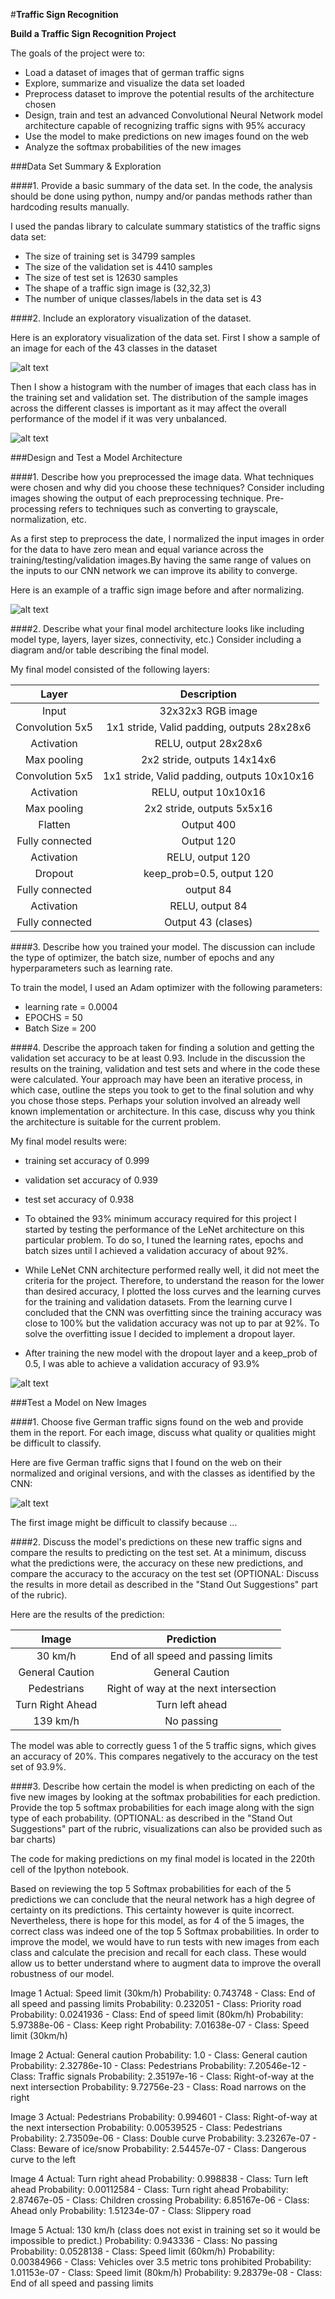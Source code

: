 #**Traffic Sign Recognition** 

**Build a Traffic Sign Recognition Project**

The goals of the project were to:
* Load a dataset of images that of german traffic signs 
* Explore, summarize and visualize the data set loaded
* Preprocess dataset to improve the potential results of the architecture chosen
* Design, train and test an advanced Convolutional Neural Network model architecture capable of recognizing traffic signs with 95% accuracy
* Use the model to make predictions on new images found on the web
* Analyze the softmax probabilities of the new images


[//]: # (Image References)

[image1]: /write-up-images/im1.jpg "Sample Traffic Sign Classes"
[image2]: /write-up-images/im2.jpg "Initial distribution of training/validation images per class"
[image3]: /write-up-images/im3.jpg "Original vs Normalized images"
[image4]: /write-up-images/im4.jpg "Training/Validation Loss & Learning curves"
[image5]: /write-up-images/im5.jpg "Web Images downloaded from the web and predictions"


###Data Set Summary & Exploration

####1. Provide a basic summary of the data set. In the code, the analysis should be done using python, numpy and/or pandas methods rather than hardcoding results manually.

I used the pandas library to calculate summary statistics of the traffic
signs data set:

* The size of training set is 34799 samples
* The size of the validation set is 4410 samples
* The size of test set is 12630 samples
* The shape of a traffic sign image is (32,32,3)
* The number of unique classes/labels in the data set is 43

####2. Include an exploratory visualization of the dataset.

Here is an exploratory visualization of the data set. First I show a sample of an image for each of the 43 classes in the dataset

![alt text][image1]

Then I show a histogram with the number of images that each class has in the training set and validation set. The distribution of the sample images across the 
different classes is important as it may affect the overall performance of the model if it was very unbalanced.

![alt text][image2]

###Design and Test a Model Architecture

####1. Describe how you preprocessed the image data. What techniques were chosen and why did you choose these techniques? Consider including images showing the output of each preprocessing technique. Pre-processing refers to techniques such as converting to grayscale, normalization, etc. 

As a first step to preprocess the date, I normalized the input images in order for the data to have zero mean and equal variance across the training/testing/validation images.By having the same range of values on the inputs to our CNN network we can improve its ability to converge.

Here is an example of a traffic sign image before and after normalizing.

![alt text][image3]


####2. Describe what your final model architecture looks like including model type, layers, layer sizes, connectivity, etc.) Consider including a diagram and/or table describing the final model.

My final model consisted of the following layers:


| Layer         		|     Description	        					| 
|:---------------------:|:---------------------------------------------:| 
| Input         		| 32x32x3 RGB image   							| 
| Convolution 5x5     	| 1x1 stride, Valid padding, outputs 28x28x6 	|
| Activation			| RELU, output 28x28x6							|
| Max pooling	      	| 2x2 stride,  outputs 14x14x6  				|
| Convolution 5x5     	| 1x1 stride, Valid padding, outputs 10x10x16 	|
| Activation			| RELU, output 10x10x16							|
| Max pooling	      	| 2x2 stride,  outputs 5x5x16  		     		|
| Flatten               | Output 400     								|
| Fully connected		| Output 120  									|
| Activation			| RELU, output 120   							|
| Dropout   			| keep_prob=0.5, output 120     				|
| Fully connected		| output 84  									|
| Activation			| RELU, output 84   							|
| Fully connected		| Output 43 (clases)							|



####3. Describe how you trained your model. The discussion can include the type of optimizer, the batch size, number of epochs and any hyperparameters such as learning rate.

To train the model, I used an Adam optimizer with the following parameters:

* learning rate = 0.0004
* EPOCHS = 50
* Batch Size = 200

####4. Describe the approach taken for finding a solution and getting the validation set accuracy to be at least 0.93. Include in the discussion the results on the training, validation and test sets and where in the code these were calculated. Your approach may have been an iterative process, in which case, outline the steps you took to get to the final solution and why you chose those steps. Perhaps your solution involved an already well known implementation or architecture. In this case, discuss why you think the architecture is suitable for the current problem.

My final model results were:
* training set accuracy of 0.999
* validation set accuracy of 0.939
* test set accuracy of 0.938

* To obtained the 93% minimum accuracy required for this project I started by testing the performance of the LeNet architecture on this particular problem. To do so, I tuned the learning rates, epochs and batch sizes until I achieved a validation accuracy of about 92%.

* While LeNet CNN architecture performed really well, it did not meet the criteria for the project. Therefore, to understand the reason for the lower than desired accuracy, I plotted the loss curves and the learning curves for the training and validation datasets. From the learning curve I concluded that the CNN was overfitting since the training accuracy was close to 100% but the validation accuracy was not up to par at 92%. To solve the overfitting issue I decided to implement a dropout layer. 

* After training the new model with the dropout layer and a keep_prob of 0.5, I was able to achieve a validation accuracy of 93.9%


![alt text][image4]

###Test a Model on New Images

####1. Choose five German traffic signs found on the web and provide them in the report. For each image, discuss what quality or qualities might be difficult to classify.

Here are five German traffic signs that I found on the web on their normalized and original versions, and with the classes as identified by the CNN:

![alt text][image5] 

The first image might be difficult to classify because ...

####2. Discuss the model's predictions on these new traffic signs and compare the results to predicting on the test set. At a minimum, discuss what the predictions were, the accuracy on these new predictions, and compare the accuracy to the accuracy on the test set (OPTIONAL: Discuss the results in more detail as described in the "Stand Out Suggestions" part of the rubric).

Here are the results of the prediction:

| Image			        |     Prediction	        					| 
|:---------------------:|:---------------------------------------------:| 
| 30 km/h	    		| End of all speed and passing limits   								| 
| General Caution  		| General Caution 								|
| Pedestrians			| Right of way at the next intersection			|
| Turn Right Ahead  	| Turn left ahead					 				|
| 139 km/h				| No passing		      							|


The model was able to correctly guess 1 of the 5 traffic signs, which gives an accuracy of 20%. This compares negatively to the accuracy on the test set of 93.9%.

####3. Describe how certain the model is when predicting on each of the five new images by looking at the softmax probabilities for each prediction. Provide the top 5 softmax probabilities for each image along with the sign type of each probability. (OPTIONAL: as described in the "Stand Out Suggestions" part of the rubric, visualizations can also be provided such as bar charts)

The code for making predictions on my final model is located in the 220th cell of the Ipython notebook.

Based on reviewing the top 5 Softmax probabilities for each of the 5 predictions we can conclude that the neural network has a high degree of certainty on its predictions.
This certainty however is quite incorrect. Nevertheless, there is hope for this model, as for 4 of the 5 images, the correct class was indeed one of the top 5 Softmax 
probabilities. In order to improve the model, we would have to run tests with new images from each class and calculate the precision and recall for each class. These would allow us
to better understand where to augment data to improve the overall robustness of our model.

Image 1 Actual: Speed limit (30km/h)
Probability: 0.743748 - Class: End of all speed and passing limits
Probability: 0.232051 - Class: Priority road
Probability: 0.0241936 - Class: End of speed limit (80km/h)
Probability: 5.97388e-06 - Class: Keep right
Probability: 7.01638e-07 - Class: Speed limit (30km/h)

Image 2 Actual: General caution
Probability: 1.0 - Class: General caution
Probability: 2.32786e-10 - Class: Pedestrians
Probability: 7.20546e-12 - Class: Traffic signals
Probability: 2.35197e-16 - Class: Right-of-way at the next intersection
Probability: 9.72756e-23 - Class: Road narrows on the right

Image 3 Actual: Pedestrians
Probability: 0.994601 - Class: Right-of-way at the next intersection
Probability: 0.00539525 - Class: Pedestrians
Probability: 2.73509e-06 - Class: Double curve
Probability: 3.23267e-07 - Class: Beware of ice/snow
Probability: 2.54457e-07 - Class: Dangerous curve to the left

Image 4 Actual: Turn right ahead
Probability: 0.998838 - Class: Turn left ahead
Probability: 0.00112584 - Class: Turn right ahead
Probability: 2.87467e-05 - Class: Children crossing
Probability: 6.85167e-06 - Class: Ahead only
Probability: 1.51234e-07 - Class: Slippery road

Image 5 Actual: 130 km/h (class does not exist in training set so it would be impossible to predict.)
Probability: 0.943336 - Class: No passing
Probability: 0.0528138 - Class: Speed limit (60km/h)
Probability: 0.00384966 - Class: Vehicles over 3.5 metric tons prohibited
Probability: 1.01153e-07 - Class: Speed limit (80km/h)
Probability: 9.28379e-08 - Class: End of all speed and passing limits

